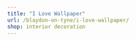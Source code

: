 ```yaml
---
title: "I Love Wallpaper"
url: /blaydon-on-tyne/i-love-wallpaper/
shop: interior decoration
---
```

